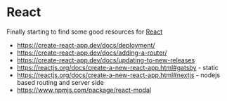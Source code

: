# React

Finally starting to find some good resources for [React](https://reactjs.org/)

* https://create-react-app.dev/docs/deployment/
* https://create-react-app.dev/docs/adding-a-router/
* https://create-react-app.dev/docs/updating-to-new-releases
* https://reactjs.org/docs/create-a-new-react-app.html#gatsby - static
* https://reactjs.org/docs/create-a-new-react-app.html#nextjs - nodejs based routing and server side
* https://www.npmjs.com/package/react-modal
